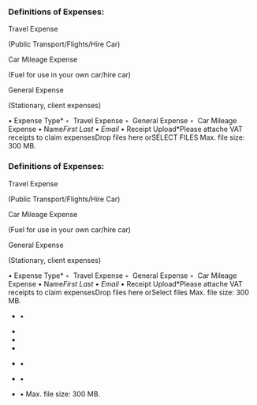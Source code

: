 ### Definitions of Expenses:

Travel Expense

(Public Transport/Flights/Hire Car)

Car Mileage Expense

(Fuel for use in your own car/hire car)

General Expense

(Stationary, client expenses)

<!-- Unsupported block type: divider -->

• Expense Type*
    ◦  Travel Expense
    ◦  General Expense
    ◦  Car Mileage Expense
• Name*First Last
• Email*
• Receipt Upload*Please attache VAT receipts to claim expensesDrop files here orSELECT FILES
Max. file size: 300 MB.





### Definitions of Expenses:

Travel Expense

(Public Transport/Flights/Hire Car)

Car Mileage Expense

(Fuel for use in your own car/hire car)

General Expense

(Stationary, client expenses)

<!-- Unsupported block type: divider -->

• Expense Type*
    ◦  Travel Expense
    ◦  General Expense
    ◦  Car Mileage Expense
• Name*First Last
• Email*
• Receipt Upload*Please attache VAT receipts to claim expensesDrop files here orSelect files
Max. file size: 300 MB.

- •

- 

- 

- 

- •

- •

- • Max. file size: 300 MB.

